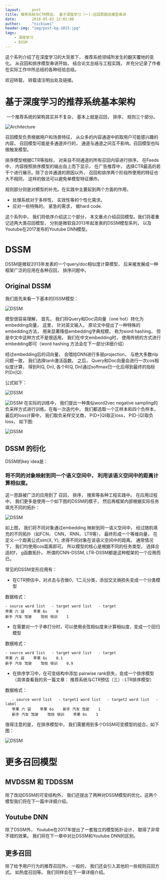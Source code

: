 ```yaml
---
layout:     post
title: 推荐系统与CTR预估， 基于深度学习（一):召回思路及模型串讲
date:       2018-05-01 12:01:00
author:     "nickiwei"
header-img: "img/post-bg-2015.jpg"
tags:
    - 深度学习
    - DSSM
---
```


这个系列介绍了在深度学习的大背景下， 推荐系统领域所发生的翻天覆地的变化。 从召回和排序模型串讲开始， 结合论文总结与工程实践， 并充分记录了作者在实际工作中所总结的各种经验总结。

欢迎转载， 转载请注明出处及链接。

# 基于深度学习的推荐系统基本架构
 一个推荐系统的架构其实并不复杂， 基本上就是召回， 排序， 规则三个部分。

![Architecture](/img/RC01.jpg)

召回模型负责根据用户和场景特征， 从众多的内容通道中抓取用户可能感兴趣的内容， 召回模型可能是多通道并行的， 通道与通道之间互不影响。召回模型也叫做触发模型。

排序模型根据CTR等指标， 对来自不同通道的所有召回内容进行排序。 在Feeds中， 内容按照排序模型的输出自上而下显示， 在广告推荐中， 选择CTR最高的若干个进行展示。除了合并通道的原因以外， 召回和排序两个阶段所使用的特征也大不相同， 这样的做法可以避免单模型特征爆炸。

规则部分则是对模型的补充。在实践中主要起到两个方面的作用， 

* 处理系统对于多样性， 实效性等的个性化需求。
* 应对一些特殊的， 紧急的需求， 做hard code.

这个系列中， 我们将依序介绍这三个部分， 本文重点介绍召回模型。我们将着重记述两大类召回模型， 分别是微软自2013年起发表的DSSM模型系列， 以及Youtube在2017发布的Youtube DNN模型。

# DSSM

DSSM是微软2013年发表的一个query/doc相似度计算模型， 后来被发展成一种框架广泛的应用在各种召回， 排序问题中。

## Original DSSM

我们首先来看一下基本的DSSM模型：

![DSSM](/img/ZH01.png)

模型很容易理解， 首先， 我们将Query和Doc词向量（one hot）转化为embedding向量， 这里， 针对英文输入， 原论文中提出了一种特殊的embedding方法， 用来显著降低embedding字典规模， 称为word hashing， 但是中文中这种方式不是很适用， 我们在中文embedding时， 使用传统的方式进行embedding即可（word hashing 方法会在下一部分详细介绍）


经过embedding后的词向量， 会喂给DNN进行多层projection， 与绝大多数nlp问题一致， 我们选择tanh激活函数。 之后， Query和Doc向量会进行一次cos相似度计算， 得到R(Q, Dn), 各个R(Q, Dn)通过softmax归一化后得到最终的指标P(Dn|Q).

公式如下：

![DSSM](/img/ZH03.jpg)

![DSSM](/img/ZH04.png)
在实际的训练中， 我们提出一种类似word2vec negative sampling的负采样方式进行训练。在每一次迭代中， 我们都选取一个正样本和四个负样本， 最后的loss计算中， 我们取负采样交叉商， P(D+|Q)取正loss， P(D-|Q)取负loss， 如下图:

![DSSM](/img/ZH07.jpg)

## DSSM 的衍化

DSSM的key idea是：

### 将不同的对象映射到同一个语义空间中， 利用该语义空间中的距离计算相似度。

这一思路被广泛的应用到了 召回， 排序， 搜索等各种工程实践中。 在应用过程中， 我们更多是使用一个如下图的DSSM的模子， 然后再框架内部根据实际任务填充不同的拓扑：

![DSSM](/img/ZH05.jpg)

如上图， 我们将不同对象通过embedding 映射到同一语义空间中， 经过随机填充的不同拓扑（如FCN， CNN， RNN， LTR等）， 最终形成一个等维向量， 在定义一个距离公式sim(X, Y), 求得不同对象在该语义空间中的距离。 通常情况下， 我们均使用cos距离即可。 所以模型的核心是根据不同的任务类型， 选择合适的f， g函数拓扑。 所谓的CNN-DSSM, LTR-DSSM都是这种框架的一个应用而已。

常见的DSSM变形应用有：

* 在CTR预估中，对点击与否做0，1二元分类，添加交叉熵损失变成一个分类模型

数据格式：
	
	- source word list   - target word list   - target
	苹果 六 袋    苹果 6s    0
	新手 汽车 驾驶    驾校 培训    1

* 在需要对一个子串打分时，可以使用余弦相似度来计算相似度，变成一个回归模型

数据格式：
	
	- source word list   - target word list   - target
	苹果 六 袋    苹果 6s    0.1
	新手 汽车 驾驶    驾校 培训    0.9

* 在排序学习中，在可变结构中添加 pairwise rank损失，变成一个排序模型（具体查看我的另一篇文章： 推荐系统与CTR预估（三）: LTR排序模型）

数据格式：

	   - source word list   - target1 word list   - target2 word list   - label
	   苹果 六 袋    苹果 6s    新手 汽车 驾驶    1
	   新手 汽车 驾驶    驾校 培训    苹果 6s    1


值得注意的是， 在排序模型中， 我们需要用到多个DSSM可变模型的组合。如下图：

![DSSM](/img/ZH06.jpg)

# 更多召回模型

## MVDSSM 和 TDDSSM

除了改动DSSM的可变结构外， 我们还提出了两种对DSSM模型的优化。这两个模型我们将在下一篇中详细介绍。

## Youtube DNN

除了DSSM外， Youtube在2017年提出了一套独立的模型拓扑设计， 取得了非常不错的效果。 我们将在下一章中对比DSSM和Youtube DNN的区别。

## 更多召回

除了给予用户行为的推荐召回外， 一般的， 我们还会引入其他的一些规则召回方式。 如热度召回等。 我们同样会在下一章详细介绍。



